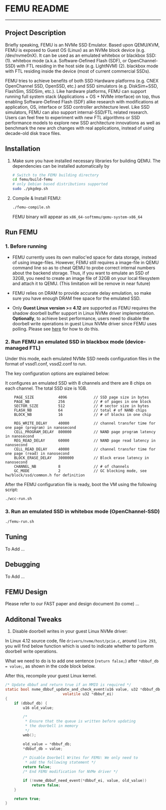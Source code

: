 FEMU README
===========
-------------------

Project Description
-------------------

Briefly speaking, FEMU is an NVMe SSD Emulator. Based upon QEMU/KVM, FEMU is exposed to Guest OS (Linux) as an NVMe block device (e.g. /dev/nvme0nX). It can be used as an emulated whitebox or blackbox SSD: (1). whitebox mode (a.k.a. Software-Defined Flash (SDF), or OpenChannel-SSD) with FTL residing in the host side (e.g. LightNVM) (2). blackbox mode with FTL residing inside the device (most of current commercial SSDs).

FEMU tries to achieve benefits of both SSD Hardware platforms (e.g. CNEX OpenChannel SSD, OpenSSD, etc.) and SSD simulators (e.g. DiskSim+SSD, FlashSim, SSDSim, etc.). Like hardware platforms, FEMU can support running full system stack (Applications + OS + NVMe interface) on top, thus enabling Software-Defined Flash (SDF) alike research with modifications at application, OS, interface or SSD controller architecture level. Like SSD simulators, FEMU can also support internal-SSD/FTL related research. Users can feel free to experiment with new FTL algorithms or SSD performance models to explore new SSD architecture innovations as well as benchmark the new arch changes with real applications, instead of using decade-old disk trace files.

Installation
------------


1. Make sure you have installed necessary libraries for building QEMU. The dependencies can be installed automatically by

	```bash
	# Switch to the FEMU building directory
	cd femu/build-femu
	# only Debian based distributions supported
	sudo ./pkgdep.sh 
	```
		
2. Compile & Install FEMU:

	```bash
	./femu-compile.sh
	```
	FEMU binary will appear as ``x86_64-softmmu/qemu-system-x86_64``

Run FEMU
--------

### 1. Before running ###

- FEMU currently uses its own malloc'ed space for data storage, instead of using
image-files. However, FEMU still requires a image-file in QEMU command line so
as to cheat QEMU to probe correct internal numbers about the backend storage.
Thus, if you want to emulate an SSD of 32GB, you need to create an image file
of 32GB on your local filesystem and attach it to QEMU. (This limitation will be remove in near future)

- FEMU relies on DRAM to provide accurate delay emulation, so make sure you
  have enough DRAM free space for the emulated SSD.
  
- Only **Guest Linux version >= 4.12** are supported as FEMU requires the shadow doorbell buffer support in Linux NVMe driver implementation. **Optionally**, to achieve best performance, users need to disable the doorbell write operations in guest Linux NVMe driver since FEMU uses polling. Please see [here](#ddb) for how to do this. 

### 2. Run FEMU an emulated SSD in blackbox mode (device-managed FTL) ###


Under this mode, each emulated NVMe SSD needs configuration files in the format
of vssd1.conf, vssd2.conf to run.

The key configuration options are explained below:

It configures an emulated SSD with 8 channels and there are 8 chips on each channel.
The total SSD size is 1GB.
	
    	PAGE_SIZE           4096            // SSD page size in bytes
    	PAGE_NB             256             // # of pages in one block
    	SECTOR_SIZE         512             // # sector size in bytes
    	FLASH_NB            64              // total # of NAND chips
    	BLOCK_NB            16              // # of blocks in one chip

    	REG_WRITE_DELAY     40000           // channel transfer time for one page (program) in nanosecond
    	CELL_PROGRAM_DELAY  800000          // NAND page program latency in nanosecond
    	REG_READ_DELAY      60000           // NAND page read latency in nanosecond
    	CELL_READ_DELAY     40000           // channel transfer time for one page (read) in nanosecond
    	BLOCK_ERASE_DELAY   3000000         // Block erase latency in nanosecond
    	CHANNEL_NB          8               // # of channels
    	GC_MODE             2               // GC blocking mode, see hw/block/ssd/common.h for definition
	
After the FEMU configuration file is ready, boot the VM using the following script:

```Bash
./wcc-run.sh
```

### 3. Run an emulated SSD in whitebox mode (OpenChannel-SSD) ###

```Bash
./femu-run.sh
```
  
Tuning
------
To Add ...


Debugging
---------
To Add ...

FEMU Design
-----------
Please refer to our FAST paper and design document (to come) ... 
  
  
Additonal Tweaks
----------------

1. <a name="ddb"></a>Disable doorbell writes in your guest Linux NVMe driver:

In Linux 4.12 source code, file ``drivers/nvme/host/pcie.c``, around ``line 293``, you will find below function which is used to indicate whether to perform doorbell write operations. 

What we need to do is to add one sentence (``return false;``) after ``*dbbuf_db = value;``, as shown in the code block below.

After this, recompile your guest Linux kernel. 

```C
/* Update dbbuf and return true if an MMIO is required */
static bool nvme_dbbuf_update_and_check_event(u16 value, u32 *dbbuf_db,
					      volatile u32 *dbbuf_ei)
{
	if (dbbuf_db) {
		u16 old_value;

		/*
		 * Ensure that the queue is written before updating
		 * the doorbell in memory
		 */
		wmb();

		old_value = *dbbuf_db;
		*dbbuf_db = value;
			
		/* Disable Doorbell Writes for FEMU: We only need to 
		 * add the following statement */
		return false;
		/* End FEMU modification for NVMe driver */

		if (!nvme_dbbuf_need_event(*dbbuf_ei, value, old_value))
			return false;
	}

	return true;
}
```




